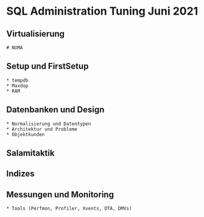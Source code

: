 # SQL Administration Tuning Juni 2021


## Virtualisierung
	# NUMA

## Setup und FirstSetup
	* tempdb
	* Maxdop
	* RAM

## Datenbanken und Design
	* Normalisierung und Datentypen
	* Architektur und Probleme 
	* Objektkunden
	
## Salamitaktik
	
## Indizes
	
## Messungen und Monitoring

	* Tools (Perfmon, Profiler, Xvents, DTA, DMVs)



 

